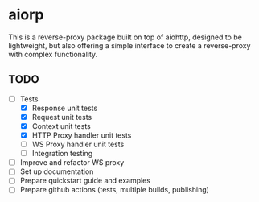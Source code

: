 # aiorp

This is a reverse-proxy package built on top of aiohttp, designed to be lightweight,
but also offering a simple interface to create a reverse-proxy with complex functionality.

## TODO

- [ ] Tests
  - [x] Response unit tests
  - [x] Request unit tests
  - [x] Context unit tests
  - [x] HTTP Proxy handler unit tests
  - [ ] WS Proxy handler unit tests
  - [ ] Integration testing
- [ ] Improve and refactor WS proxy
- [ ] Set up documentation
- [ ] Prepare quickstart guide and examples
- [ ] Prepare github actions (tests, multiple builds, publishing)
